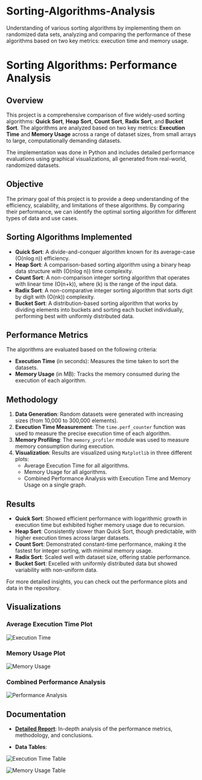 # Sorting-Algorithms-Analysis
Understanding of various sorting algorithms by implementing them on randomized data sets, analyzing and comparing the performance of these algorithms based on two key metrics: execution time and memory usage.

# Sorting Algorithms: Performance Analysis

## Overview
This project is a comprehensive comparison of five widely-used sorting algorithms: **Quick Sort**, **Heap Sort**, **Count Sort**, **Radix Sort**, and **Bucket Sort**. The algorithms are analyzed based on two key metrics: **Execution Time** and **Memory Usage** across a range of dataset sizes, from small arrays to large, computationally demanding datasets.

The implementation was done in Python and includes detailed performance evaluations using graphical visualizations, all generated from real-world, randomized datasets.

## Objective
The primary goal of this project is to provide a deep understanding of the efficiency, scalability, and limitations of these algorithms. By comparing their performance, we can identify the optimal sorting algorithm for different types of data and use cases.

## Sorting Algorithms Implemented
- **Quick Sort**: A divide-and-conquer algorithm known for its average-case \(O(nlog n)\) efficiency.
- **Heap Sort**: A comparison-based sorting algorithm using a binary heap data structure with \(O(nlog n)\) time complexity.
- **Count Sort**: A non-comparison integer sorting algorithm that operates with linear time \(O(n+k)\), where \(k\) is the range of the input data.
- **Radix Sort**: A non-comparative integer sorting algorithm that sorts digit by digit with \(O(nk)\) complexity.
- **Bucket Sort**: A distribution-based sorting algorithm that works by dividing elements into buckets and sorting each bucket individually, performing best with uniformly distributed data.

## Performance Metrics
The algorithms are evaluated based on the following criteria:
- **Execution Time** (in seconds): Measures the time taken to sort the datasets.
- **Memory Usage** (in MB): Tracks the memory consumed during the execution of each algorithm.

## Methodology
1. **Data Generation**: Random datasets were generated with increasing sizes (from 10,000 to 300,000 elements).
2. **Execution Time Measurement**: The `time.perf_counter` function was used to measure the precise execution time of each algorithm.
3. **Memory Profiling**: The `memory_profiler` module was used to measure memory consumption during execution.
4. **Visualization**: Results are visualized using `Matplotlib` in three different plots:
   - Average Execution Time for all algorithms.
   - Memory Usage for all algorithms.
   - Combined Performance Analysis with Execution Time and Memory Usage on a single graph.

## Results
- **Quick Sort**: Showed efficient performance with logarithmic growth in execution time but exhibited higher memory usage due to recursion.
- **Heap Sort**: Consistently slower than Quick Sort, though predictable, with higher execution times across larger datasets.
- **Count Sort**: Demonstrated constant-time performance, making it the fastest for integer sorting, with minimal memory usage.
- **Radix Sort**: Scaled well with dataset size, offering stable performance.
- **Bucket Sort**: Excelled with uniformly distributed data but showed variability with non-uniform data.

For more detailed insights, you can check out the performance plots and data in the repository.

## Visualizations
### Average Execution Time Plot
![Execution Time](https://github.com/user-attachments/assets/d5736d4d-a4ca-4be1-9aae-466c5710dc22)

### Memory Usage Plot
![Memory Usage](https://github.com/user-attachments/assets/126dec6c-053b-4d7b-8bb7-099649db6184)

### Combined Performance Analysis
![Performance Analysis](https://github.com/user-attachments/assets/f0ce89d1-9e70-4b0f-be2f-21a334b50bbf)


## Documentation
- **[Detailed Report](./Report.pdf)**: In-depth analysis of the performance metrics, methodology, and conclusions.

- **Data Tables**: 

![Execution Time Table](https://github.com/user-attachments/assets/3c121a56-8320-43d5-a298-e445feb7152e)

![Memory Usage Table](https://github.com/user-attachments/assets/e514cdaa-8f05-4b1e-afd6-5964120635f8)



